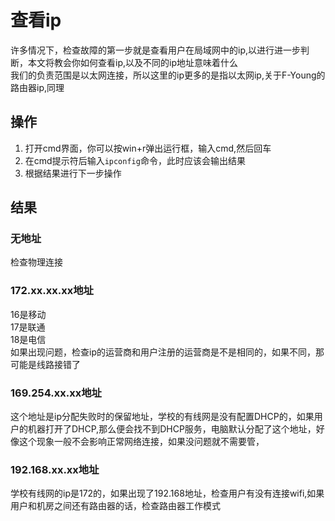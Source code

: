 # 查看ip
许多情况下，检查故障的第一步就是查看用户在局域网中的ip,以进行进一步判断，本文将教会你如何查看ip,以及不同的ip地址意味着什么\
我们的负责范围是以太网连接，所以这里的ip更多的是指以太网ip,关于F-Young的路由器ip,同理
## 操作
1. 打开cmd界面，你可以按win+r弹出运行框，输入cmd,然后回车
2. 在cmd提示符后输入`ipconfig`命令，此时应该会输出结果
3. 根据结果进行下一步操作
## 结果
### 无地址
检查物理连接
### 172.xx.xx.xx地址
16是移动\
17是联通\
18是电信\
如果出现问题，检查ip的运营商和用户注册的运营商是不是相同的，如果不同，那可能是线路接错了
### 169.254.xx.xx地址
这个地址是ip分配失败时的保留地址，学校的有线网是没有配置DHCP的，如果用户的机器打开了DHCP,那么便会找不到DHCP服务，电脑默认分配了这个地址，好像这个现象一般不会影响正常网络连接，如果没问题就不需要管，
### 192.168.xx.xx地址
学校有线网的ip是172的，如果出现了192.168地址，检查用户有没有连接wifi,如果用户和机房之间还有路由器的话，检查路由器工作模式

